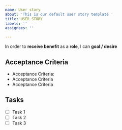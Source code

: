 ```yaml
---
name: User story
about: 'This is our default user story template '
title: USER STORY
labels: ''
assignees: ''

---
```


In order to **receive benefit** as a **role**, I can **goal / desire**

## Acceptance Criteria

* Acceptance Criteria:
* Acceptance Criteria
* Acceptance Criteria

## Tasks

- [ ] Task 1
- [ ] Task 2
- [ ] Task 3
